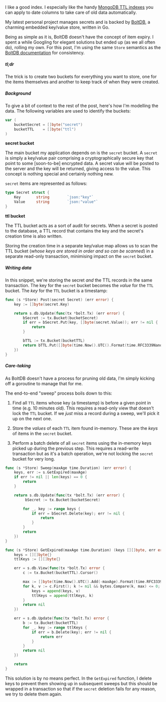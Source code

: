 I like a good index.  I especially like the handy [MongoDB TTL indexes](https://docs.mongodb.com/manual/core/index-ttl/) you can apply to date columns to take care of old data automatically.

My latest personal project manages secrets and is backed by [BoltDB](https://github.com/boltdb/bolt), a charming embedded key/value store, written in Go.

Being as simple as it is, BoltDB doesn't have the concept of item expiry.  I spent a while Googling for elegant solutions but ended up (as we all often do), rolling my own.  For this post, I'm using the same `Store` semantics as the [BoltDB documentation](https://github.com/boltdb/bolt) for consistency.

##### tl;dr

The trick is to create two buckets for everything you want to store, one for the items themselves and another to keep track of when they were created.

##### Background

To give a bit of context to the rest of the post, here's how I'm modelling the data.  The following variables are used to identify the buckets:

``` go
var (
    bucketSecret = []byte("secret")
    bucketTTL    = []byte("ttl")
)
```

**secret bucket**

The main bucket my application depends on is the `secret` bucket.  A `secret` is simply a key/value pair comprising a cryptographically secure key that point to some [soon-to-be] encrypted data.  A secret value will be posted to the server and the key will be returned, giving access to the value.  This concept is nothing special and certainly nothing new.

`secret` items are represented as follows:

``` go
type Secret struct {
    Key       string        `json:"key"`
    Value     string        `json:"value"`
}
```

**ttl bucket**

The TTL bucket acts as a sort of audit for secrets.  When a secret is posted to the database, a TTL record that contains the key and the secret's creation time is also written.

Storing the creation time in a separate key/value map allows us to scan the TTL bucket (*whose keys are stored in order and so can be scanned*) in a separate read-only transaction, minimising impact on the `secret` bucket.

##### Writing data

In this snippet, we're storing the secret *and* the TTL records in the same transaction.  The key for the `secret` bucket becomes the *value* for the `TTL` bucket.  The *key* for the `TTL` bucket is a timestamp:

``` go
func (s *Store) Post(secret Secret) (err error) {
    key := []byte(secret.Key)

    return s.db.Update(func(tx *bolt.Tx) (err error) {
        bSecret := tx.Bucket(bucketSecret)
        if err = bSecret.Put(key, []byte(secret.Value)); err != nil {
            return
        }

        bTTL := tx.Bucket(bucketTTL)
        return bTTL.Put([]byte(time.Now().UTC().Format(time.RFC3339Nano)), key)
    })
}
```

##### Care-taking

As BoltDB doesn't have a process for pruning old data, I'm simply kicking off a goroutine to manage that for me.

The end-to-end "sweep" process boils down to this:

1. Find all `TTL` items whose key (a timestamp) is before a given point in time (e.g. 10 minutes old).  This requires a read-only view that doesn't lock the `TTL` bucket.  If we *just* miss a record during a sweep, we'll pick it up on the next one.

1. Store the *values* of each `TTL` item found in-memory.  These are the *keys* of items in the `secret` bucket.

1. Perform a batch delete of all `secret` items using the in-memory keys picked up during the previous step.  This requires a read-write transaction but as it's a batch operation, we're not locking the `secret` bucket for very long.

``` go
func (s *Store) Sweep(maxAge time.Duration) (err error) {
    keys, err := s.GetExpired(maxAge)
    if err != nil || len(keys) == 0 {
        return
    }

    return s.db.Update(func(tx *bolt.Tx) (err error) {
         bSecret := tx.Bucket(bucketSecret)

        for _, key := range keys {
            if err = bSecret.Delete(key); err != nil {
                return
            }
        }
        return
    })
}
```

``` go
func (s *Store) GetExpired(maxAge time.Duration) (keys [][]byte, err error) {
    keys = [][]byte{}
    ttlKeys := [][]byte{}

    err = s.db.View(func(tx *bolt.Tx) error {
        c := tx.Bucket(bucketTTL).Cursor()

        max := []byte(time.Now().UTC().Add(-maxAge).Format(time.RFC3339Nano))
        for k, v := c.First(); k != nil && bytes.Compare(k, max) <= 0; k, v = c.Next() {
            keys = append(keys, v)
            ttlKeys = append(ttlKeys, k)
        }
        return nil
    })

    err = s.db.Update(func(tx *bolt.Tx) error {
        b := tx.Bucket(bucketTTL)
        for _, key := range ttlKeys {
            if err = b.Delete(key); err != nil {
                return err
            }
        }
        return nil
    })

    return
}
```

This solution is by no means perfect.  In the `GetExpired` function, I delete keys to prevent them showing up in subsequent sweeps but this should be wrapped in a transaction so that if the `secret` deletion fails for any reason, we try to delete them again.